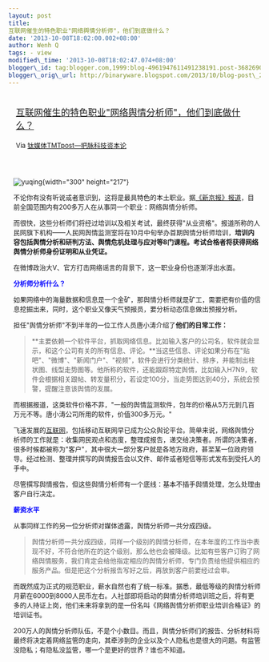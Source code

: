 ```yaml
--- 
layout: post 
title:
互联网催生的特色职业"网络舆情分析师"，他们到底做什么？ 
date: '2013-10-08T18:02:00.002+08:00' 
author: Wenh Q
tags: - view
modified\_time: '2013-10-08T18:02:47.074+08:00' 
blogger\_id: tag:blogger.com,1999:blog-4961947611491238191.post-3682690034197846301
blogger\_orig\_url: http://binaryware.blogspot.com/2013/10/blog-post\_2203.html
---
```

<div style="margin: 10px; padding: 5px;">

<div style="font-size: 18px;">

[互联网催生的特色职业"网络舆情分析师"，他们到底做什么？](http://www.tmtpost.com/68666.html)

</div>

<div style="font-size: 13px;">

Via [钛媒体TMTpost—把脉科技资本论](http://www.tmtpost.com/)

</div>

</div>

<div style="font-size: 13px; padding: 15px 0 10px 10px;">

![](http://www.tmtpost.com/wp-content/uploads/2013/10/138086950130.jpg "yuqing"){width="300"
height="217"}

不论你有没有听说或者意识到，这将是最具特色的本土职业。据[《新京报》报道](http://www.bjnews.com.cn/news/2013/10/03/286054.html)，目前全国范围内有200多万人在从事同一个职业：网络舆情分析师。

而很快，这些分析师们将经过培训以及相关考试，最终获得"从业资格"。报道所称的人民网旗下机构——人民网舆情监测室将在10月中旬举办首期舆情分析师培训，**培训内容包括舆情分析和研判方法、舆情危机处理与应对等8门课程。考试合格者将获得网络舆情分析师身份证明和从业凭证。**

在微博政治大V、官方打击网络谣言的背景下，这一职业身份也逐渐浮出水面。



<span style="color: blue;">**分析师分析什么？**</span>

如果网络中的海量数据和信息是一个金矿，那舆情分析师就是矿工，需要把有价值的信息挖掘出来，同时，这个职业又像天气预报员，要分析动态信息做出预报分析。

担任"舆情分析师"不到半年的一位工作人员唐小涛介绍了**他们的日常工作：**

> **主要依赖一个软件平台，抓取网络信息。比如输入客户的公司名，软件就会显示，和这个公司有关的所有信息、评论。**当这些信息、评论如果分布在"贴吧"、"微博"、"新闻门户"、"视频"，软件会进行分类统计、排序，并能制出柱状图、线型走势图等。他所称的软件，还能跟踪特定舆情，比如输入H7N9，软件会根据相关跟帖、转发量积分，若设定100分，当走势图达到40分，系统会预警，提醒注意该舆情的发展。

而根据报道，这类软件价格不菲，"一般的舆情监测软件，包年的价格从5万元到几百万元不等。唐小涛公司所用的软件，价值300多万元。"

飞速发展的[互联网](http://www.tmtpost.com/tag/%E4%BA%92%E8%81%94%E7%BD%91 "查看 互联网 中的全部文章")，包括移动互联网早已成为公众舆论平台。简单来说，网络舆情分析师的工作就是：收集网民观点和态度，整理成报告，递交给决策者。所谓的决策者，很多时候都被称为"客户"，其中很大一部分客户就是各地方政府，甚至某一位政府领导。经过检测、整理并撰写的舆情报告会以文件、邮件或者短信等形式发布到受托人的手中。

尽管撰写舆情报告，但这些舆情分析师有一个底线：基本不插手舆情处理，怎么处理由客户自行决定。



**<span style="color: blue;">薪资水平</span>**

从事同样工作的另一位分析师对媒体透露，舆情分析师一共分成四级。

> 舆情分析师一共分成四级，同样一个级别的舆情分析师，在本年度的工作当中表现不好，不符合他所在的这个级别，那么他也会被降级。比如有些客户订购了网络舆情服务，我们肯定会给他指定相应的舆情分析师，专门负责给他提供相应的服务产品。但是把这个分析报告写好之后，再放到客户前要经过会审。

而既然成为正式的规范职业，薪水自然也有了统一标准。据悉，最低等级的舆情分析师月薪在6000到8000人民币左右。人社部即将启动的舆情分析师培训班之后，将有更多的人持证上岗，他们未来将拿到的是一份名叫《网络舆情分析师职业培训合格证》的培训证书。

200万人的舆情分析师队伍，不是个小数目。而且，舆情分析师们的报告、分析材料将最终将决定着网络监管的走向，其牵涉到的企业以及个人隐私也是很大的问题。有监管没隐私；有隐私没监管，哪一个是更好的世界？谁也不知道。

</div>
